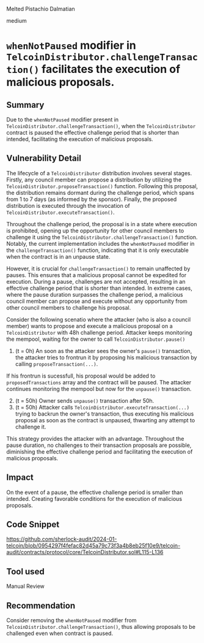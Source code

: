 Melted Pistachio Dalmatian

medium

# `whenNotPaused` modifier in `TelcoinDistributor.challengeTransaction()` facilitates the execution of malicious proposals.

## Summary
Due to the `whenNotPaused` modifier present in `TelcoinDistributor.challengeTransaction()`, when the `TelcoinDistributor` contract is paused the effective challenge period that is shorter than intended, facilitating the execution of malicious proposals.

## Vulnerability Detail
The lifecycle of a `TelcoinDistributor` distribution involves several stages. Firstly, any council member can propose a distribution by utilizing the `TelcoinDistributor.proposeTransaction()` function. Following this proposal, the distribution remains dormant during the challenge period, which spans from 1 to 7 days (as informed by the sponsor). Finally, the proposed distribution is executed through the invocation of `TelcoinDistributor.executeTransaction()`.

Throughout the challenge period, the proposal is in a state where execution is prohibited, opening up the opportunity for other council members to challenge it using the `TelcoinDistributor.challengeTransaction()` function. Notably, the current implementation includes the `whenNotPaused` modifier in the `challengeTransaction()` function, indicating that it is only executable when the contract is in an unpause state.

However, it is crucial for `challengeTransaction()` to remain unaffected by pauses. This ensures that a malicious proposal cannot be expedited for execution. During a pause, challenges are not accepted, resulting in an effective challenge period that is shorter than intended. In extreme cases, where the pause duration surpasses the challenge period, a malicious council member can propose and execute without any opportunity from other council members to challenge his proposal. 

Consider the following scenatio where the attacker (who is also a council member) wants to propose and execute a malicious proposal on a `TelcoinDistributor` with 48h challenge period. Attacker keeps monitoring the mempool, waiting for the owner to call `TelcoinDistributor.pause()`

1. (t = 0h) An soon as the attacker sees the owner's `pause()` transaction, the attacker tries to frontrun it by proposing his malicious transaction by calling `proposeTransaction(...)`.

If his frontrun is sucessfull, his proposal would be added to `proposedTransactions` array and the contract will be paused. The attacker continues monitoring the mempool but now for the `unpause()` transaction.

2. (t = 50h) Owner sends `unpause()` transaction after 50h.
3. (t = 50h) Attacker calls `TelcoinDistributor.executeTransaction(...)` trying to backrun the owner's transaction, thus executing his malicious proposal as soon as the contract is unpaused, thwarting any attempt to challenge it.

This strategy provides the attacker with an advantage. Throughout the pause duration, no challenges to their transaction proposals are possible, diminishing the effective challenge period and facilitating the execution of malicious proposals.

## Impact
On the event of a pause, the effective challenge period is smaller than intended. Creating favorable conditions for the execution of malicious proposals.

## Code Snippet
https://github.com/sherlock-audit/2024-01-telcoin/blob/0954297f4fefac82d45a79c73f3a4b8eb25f10e9/telcoin-audit/contracts/protocol/core/TelcoinDistributor.sol#L115-L136

## Tool used
Manual Review

## Recommendation
Consider removing the `whenNotPaused` modifier from `TelcoinDistributor.challengeTransaction()`, thus allowing proposals to be challenged even when contract is paused.